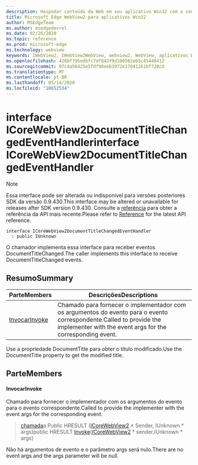 ```yaml
---
description: Hospedar conteúdo da Web em seu aplicativo Win32 com o controle WebView2 do Microsoft Edge
title: Microsoft Edge WebView2 para aplicativos Win32
author: MSEdgeTeam
ms.author: msedgedevrel
ms.date: 02/26/2020
ms.topic: reference
ms.prod: microsoft-edge
ms.technology: webview
keywords: IWebView2, IWebView2WebView, webview2, WebView, aplicativos Win32, Win32, Edge, ICoreWebView2, ICoreWebView2Host, controle do navegador, HTML Edge
ms.openlocfilehash: 428bf795edbfc7df843f9d100502e65c45440412
ms.sourcegitcommit: 07cda56425e5fdf90eeb3972e17041261bf720cd
ms.translationtype: MT
ms.contentlocale: pt-BR
ms.lasthandoff: 05/14/2020
ms.locfileid: "10652534"
---
```

# <span data-ttu-id="80961-104">interface ICoreWebView2DocumentTitleChangedEventHandler</span><span class="sxs-lookup"><span data-stu-id="80961-104">interface ICoreWebView2DocumentTitleChangedEventHandler</span></span> 

> [!NOTE]
> <span data-ttu-id="80961-105">Essa interface pode ser alterada ou indisponível para versões posteriores SDK da versão 0.9.430.</span><span class="sxs-lookup"><span data-stu-id="80961-105">This interface may be altered or unavailable for releases after SDK version 0.9.430.</span></span> <span data-ttu-id="80961-106">Consulte a [referência](../../../webview2-api-reference.md) para obter a referência da API mais recente.</span><span class="sxs-lookup"><span data-stu-id="80961-106">Please refer to [Reference](../../../webview2-api-reference.md) for the latest API reference.</span></span>

```
interface ICoreWebView2DocumentTitleChangedEventHandler
  : public IUnknown
```

<span data-ttu-id="80961-107">O chamador implementa essa interface para receber eventos DocumentTitleChanged.</span><span class="sxs-lookup"><span data-stu-id="80961-107">The caller implements this interface to receive DocumentTitleChanged events.</span></span>

## <span data-ttu-id="80961-108">Resumo</span><span class="sxs-lookup"><span data-stu-id="80961-108">Summary</span></span>

 <span data-ttu-id="80961-109">Parte</span><span class="sxs-lookup"><span data-stu-id="80961-109">Members</span></span>                        | <span data-ttu-id="80961-110">Descrições</span><span class="sxs-lookup"><span data-stu-id="80961-110">Descriptions</span></span>
--------------------------------|---------------------------------------------
[<span data-ttu-id="80961-111">Invocar</span><span class="sxs-lookup"><span data-stu-id="80961-111">Invoke</span></span>](#invoke) | <span data-ttu-id="80961-112">Chamado para fornecer o implementador com os argumentos do evento para o evento correspondente.</span><span class="sxs-lookup"><span data-stu-id="80961-112">Called to provide the implementer with the event args for the corresponding event.</span></span>

<span data-ttu-id="80961-113">Use a propriedade DocumentTitle para obter o título modificado.</span><span class="sxs-lookup"><span data-stu-id="80961-113">Use the DocumentTitle property to get the modified title.</span></span>

## <span data-ttu-id="80961-114">Parte</span><span class="sxs-lookup"><span data-stu-id="80961-114">Members</span></span>

#### <span data-ttu-id="80961-115">Invocar</span><span class="sxs-lookup"><span data-stu-id="80961-115">Invoke</span></span> 

<span data-ttu-id="80961-116">Chamado para fornecer o implementador com os argumentos do evento para o evento correspondente.</span><span class="sxs-lookup"><span data-stu-id="80961-116">Called to provide the implementer with the event args for the corresponding event.</span></span>

> <span data-ttu-id="80961-117">[chamada](#invoke)a Public HRESULT ([ICoreWebView2](ICoreWebView2.md) \* Sender, IUnknown \* args)</span><span class="sxs-lookup"><span data-stu-id="80961-117">public HRESULT [Invoke](#invoke)([ICoreWebView2](ICoreWebView2.md) \* sender,IUnknown \* args)</span></span>

<span data-ttu-id="80961-118">Não há argumentos de evento e o parâmetro args será nulo.</span><span class="sxs-lookup"><span data-stu-id="80961-118">There are no event args and the args parameter will be null.</span></span>

